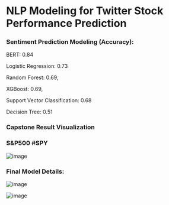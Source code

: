 # NLP Modeling for Twitter Stock Performance Prediction 

### Sentiment Prediction Modeling (Accuracy):

BERT: 0.84

Logistic Regression: 0.73

Random Forest: 0.69,

XGBoost: 0.69,

Support Vector Classification: 0.68

Decision Tree: 0.51

### Capstone Result Visualization 


### S&P500 #SPY
![image](https://user-images.githubusercontent.com/114745325/194470771-19487401-0fd9-47f9-a872-072f424fd44f.png)


### Final Model Details:

![image](https://user-images.githubusercontent.com/114745325/195252223-47900fc9-aaf8-463b-ad5d-870a7eaeebe6.png)

![image](https://user-images.githubusercontent.com/114745325/195252183-83a13f40-f6c8-4456-a6f9-386c563f18cb.png)

